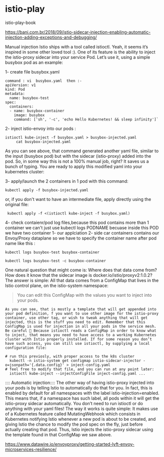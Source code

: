# istio-play
istio-play-book


https://bani.com.br/2018/09/istio-sidecar-injection-enabling-automatic-injection-adding-exceptions-and-debugging/

Manual injection
Istio ships with a tool called istioctl. Yeah, it seems it’s inspired in some other loved tool :). One of its feature is the ability to inject the istio-proxy sidecar into your service Pod. Let’s use it, using a simple busybox pod as an example:

1- create file  busybox.yaml 

    command : vi  busybox.yaml  then :-
    apiVersion: v1
    kind: Pod
    metadata:
      name: busybox-test
    spec:
      containers:
      - name: busybox-container
        image: busybox
        command: ['sh', '-c', 'echo Hello Kubernetes! && sleep infinity']`
 2- inject istio-envoy into our pods :
 ```shell
 istioctl kube-inject -f busybox.yaml > busybox-injected.yaml
      cat busybox-injected.yaml 
```
As you can see above, that command generated another yaml file, similar to the input (busybox pod) but with the sidecar (istio-proxy) added into the pod. So, in some way this is not a 100% manual job, right? It saves us a bunch of typing. You are ready to apply this modified yaml into your kubernetes cluster:


3-  apply/launch the 2 containers in 1 pod with this command:
```shell
kubectl apply -f busybox-injected.yaml
```
or, if you don't want to have an intermediate file, apply directly using the original file:
```shell
 kubectl apply -f <(istioctl kube-inject -f busybox.yaml)
```
4- check contaienr/pod log files,because this pod contains more than 1 container we can't just use kubectl logs PODNAME
becuase inside this POD we have two container 1- our applciation 2- side car containers contains our Envoy/Proxy dataplane
so we have to specify the container name after pod name like this :
```shell
kubectl logs busybox-test busybox-container 
```
```shell
kubectl logs busybox-test -c busybox-container

```

One natural question that might come is: Where does that data come from? How does it know that the sidecar image is docker.io/istio/proxyv2:1.0.2? The answer is simple: All that data comes from a ConfigMap that lives in the Istio control plane, on the istio-system namespace:

> You can edit this ConfigMap with the values you want to inject into your pods.

    As you can see, that is mostly a template that will get appended into your pod definition, f you want to use other image for the istio-proxy container, use other tag, or wish to tweak anything that will get injected, this is the stuff you need to edit. Remember that this ConfigMap is used for injection in all your pods in the service mesh. Be careful 🙂 Because istioctl reads a ConfigMap in order to know what to inject, that means you need to have access to a working Kubernetes cluster with Istio properly installed. If for some reason you don’t have such access, you can still use istioctl, by supplying a local configuration file:
```shell
# run this previosly, with proper access to the k8s cluster
  kubectl -n istio-system get configmap istio-sidecar-injector -o=jsonpath='{.data.config}' > inject-config.yaml
# feel free to modify that file, and you can run at any point later:
  istioctl kube-inject --injectConfigFile inject-config.yaml ...
```
  :::: Automatic injection::::
   The other way of having istio-proxy injected into your pods is by telling Istio to automatically do that for you. In fact, this is enabled by default for all namespaces with the label istio-injection=enabled. This means that, if a namespace has such label, all pods within it will get the istio-proxy sidecar automatically. You don’t need to run istioctl or do anything with your yaml files!
 The way it works is quite simple: It makes use of a Kubernetes feature called MutatingWebhook which consists in Kubernetes notifying Istio whenever a new pod is about to be created, and giving Istio the chance to modify the pod spec on the fly, just before actually creating that pod. Thus, Istio injects the istio-proxy sidecar using the template found in that ConfigMap we saw above.


https://www.datawire.io/envoyproxy/getting-started-lyft-envoy-microservices-resilience/
